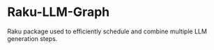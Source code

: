 # Raku-LLM-Graph
Raku package used to efficiently schedule and combine multiple LLM generation steps.
